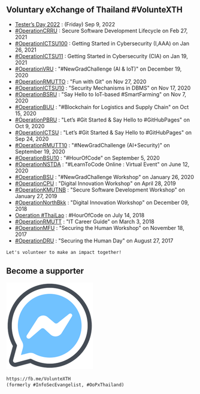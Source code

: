 ## Voluntary eXchange of Thailand #VolunteXTH

+ [Tester’s Day 2022](https://testersday.github.io/2022) : (Friday) Sep 9, 2022
+ [#OperationCRRU](OperationCRRU) : Secure Software Development Lifecycle on Feb 27, 2021
+ [#OperationICTSU100](OperationICTSU100) : Getting Started in Cybersecurity (I,AAA) on Jan 26, 2021
+ [#OperationICTSU11](OperationICTSU11) : Getting Started in Cybersecurity (CIA) on Jan 19, 2021
+ [#OperationVRU](OperationVRU) : "#NewGradChallenge (AI & IoT)" on December 19, 2020
+ [#OperationRMUTTO](OperationRMUTTO) : "Fun with Git" on Nov 27, 2020
+ [#OperationICTSU10](OperationICTSU10) : "Security Mechanisms in DBMS" on Nov 17, 2020
+ [#OperationBSRU](OperationBSRU) : "Say Hello to IoT-based #SmartFarming" on Nov 7, 2020
+ [#OperationBUU](OperationBUU) : "#Blockchain for Logistics and Supply Chain" on Oct 15, 2020
+ [#OperationPBRU](OperationPBRU) : "Let’s #Git Started & Say Hello to #GitHubPages" on Oct 9, 2020
+ [#OperationICTSU](OperationICTSU) : "Let’s #Git Started & Say Hello to #GitHubPages" on Sep 24, 2020
+ [#OperationRMUTT10](OperationRMUTT10) : "#NewGradChallenge (AI+Security)" on September 19, 2020
+ [#OperationBSU10](OperationBSU10) : "#HourOfCode" on September 5, 2020
+ [#OperationNSTDA](OperationNSTDA) : "#LearnToCode Online : Virtual Event" on June 12, 2020
+ [#OperationBSU](OperationBSU) : "#NewGradChallenge Workshop" on January 26, 2020
+ [#OperationCPU](OperationCPU) : "Digital Innovation Workshop" on April 28, 2019
+ [#OperationKMUTNB](OperationKMUTNB) : "Secure Software Development Workshop" on January 27, 2019
+ [#OperationNorthBkk](OperationNorthBKK) : "Digital Innovation Workshop" on December 09, 2018 
+ [Operation #ThaiLao](ThaiLao) : #HourOfCode on July 14, 2018
+ [#OperationRMUTT](OperationRMUTT) : "IT Career Guide" on March 3, 2018
+ [#OperationMFU](OperationMFU) : "Securing the Human Workshop" on November 18, 2017 
+ [#OperationDRU](OperationDRU) : "Securing the Human Day" on August 27, 2017

```markdown
Let's volunteer to make an impact together!
```
## Become a supporter

<!-- [![](https://scdn.line-apps.com/n/line_add_friends/btn/en.png "Let @VolunteXTH be your friend")](https://line.me/R/ti/p/@voluntex) -->

<!-- [![](/@VolunteXTH.png "Let @VolunteXTH be your friend")](https://line.me/R/ti/p/@voluntex) -->
[![](/fb-m.png "Talk to us via FB messenger")](https://m.me/VolunteXTH)

```markdown
https://fb.me/VolunteXTH
(formerly #InfoSecEvangelist, #OoPxThailand)
```

<!-- VolunteXTH@gmail.com -->

